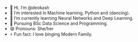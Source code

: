 - 👋 Hi, I’m @deokash
- 👀 I’m interested in Machine learning, Python and (dancing).
- 🌱 I’m currently learning Neural Networks and Deep Learning.
- 🏫 Pursuing BSc Data Science and Programming.
- 😄 Pronouns: She/her
- ⚡ Fun fact: I love binging Modern Family.

<!---
deokash/deokash is a ✨ special ✨ repository because its `README.md` (this file) appears on your GitHub profile.
You can click the Preview link to take a look at your changes.
--->
